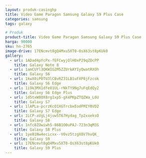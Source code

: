 ```yaml
---
layout: produk-casinghp
title: Video Game Paragon Samsung Galaxy S9 Plus Case
categories: samsung
tags: galaxy

# Produk
product-title: Video Game Paragon Samsung Galaxy S9 Plus Case
harga: 90000
sku: hn-2765
image-drive: 17ENcmvt8gQ4Mxu5XT0-OsX63st8pKUk0
gallery:
  - url: 1ADad4pYcPx-fEFCwyjOlHOxP29qZOcPP
    title: Galaxy Note 8
  - url: 1amCUYl3QKWIG2M5ZZUrkAYIyQwatRXOh
    title: Galaxy S6
  - url: 1kwX0iP0TU3lCBvRZ31LB1uFXP8jFzcok
    title: Galaxy S6 Edge
  - url: 1i9k3MX1dfe01UL-rNkTY9Ng7uFqEdQy2
    title: Galaxy S6 Edge Plus
  - url: 1d5txW8OX8rgIxp5-gX4PKpZTQZWa_L6U
    title: Galaxy S7
  - url: 1lAPLa-pcrzKcO1XGTrcbxEodFMIY0VD2
    title: Galaxy S7 Edge
  - url: 1LCP-aVgLj4juw5T67Hydag_Tp2xxeksO
    title: Galaxy S8
  - url: 1nfc8ZOwiwh5-86B1O0uPAJ-723n3qM3S
    title: Galaxy S8 Plus
  - url: 1ye81Nw4ecicxx--V0vz5tzgX8V7hvQK_
    title: Galaxy S9
  - url: 17ENcmvt8gQ4Mxu5XT0-OsX63st8pKUk0
    title: Galaxy S9 Plus
---
```

